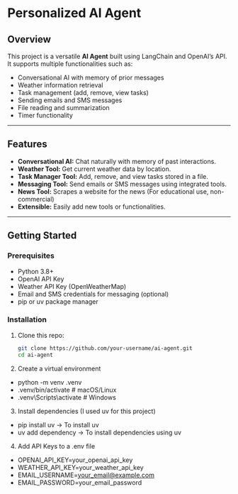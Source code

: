 # Personalized AI Agent

## Overview

This project is a versatile **AI Agent** built using LangChain and OpenAI’s API. It supports multiple functionalities such as:

- Conversational AI with memory of prior messages
- Weather information retrieval
- Task management (add, remove, view tasks)
- Sending emails and SMS messages
- File reading and summarization 
- Timer functionality 

---

## Features

- **Conversational AI:** Chat naturally with memory of past interactions.
- **Weather Tool:** Get current weather data by location.
- **Task Manager Tool:** Add, remove, and view tasks stored in a file.
- **Messaging Tool:** Send emails or SMS messages using integrated tools.
- **News Tool:** Scrapes a website for the news (For educational use, non-commercial)
- **Extensible:** Easily add new tools or functionalities.

---

## Getting Started

### Prerequisites

- Python 3.8+
- OpenAI API Key
- Weather API Key (OpenWeatherMap)
- Email and SMS credentials for messaging (optional)
- pip or uv package manager

### Installation

1. Clone this repo:

   ```bash
   git clone https://github.com/your-username/ai-agent.git
   cd ai-agent
   
2. Create a virtual environment

- python -m venv .venv
- .venv/bin/activate   # macOS/Linux
- .venv\Scripts\activate      # Windows

3. Install dependencies (I used uv for this project)
- pip install uv -> To install uv
- uv add dependency -> To install dependencies using uv

4. Add API Keys to a .env file
- OPENAI_API_KEY=your_openai_api_key
- WEATHER_API_KEY=your_weather_api_key
- EMAIL_USERNAME=your_email@example.com
- EMAIL_PASSWORD=your_email_password
